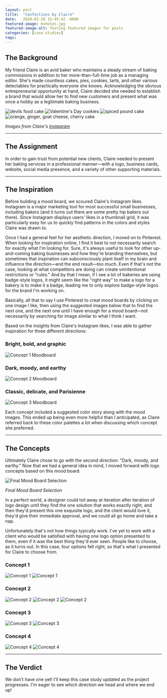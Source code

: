 ```yaml
---
layout: post
title:  "Confections by Claire"
date:   2020-02-28 15:45:42 -0600
featured-image: msholes.jpg
featured-image-alt: Testing featured images for posts
categories: [case-studies]
tags: 
---
```


## The Background

My friend Claire is an avid baker who maintains a steady stream of baking commissions in addition to her more-than-full-time job as a managing editor. She's made countless cakes, pies, cookies, tarts, and other various delectables for practically everyone she knows. Acknowledging the obvious entrepreneurial opportunity at hand, Claire decided she needed to establish a brand that would allow her to find new customers and present what was once a hobby as a legitimate baking business.

![devils food cake](../../../../images/claire-instagram3.jpg)
![Valentine's Day cookies](../../../../images/claire-instagram2.jpg)
![spiced pound cake](../../../../images/claire-instagram5.jpg)
![orange, ginger, goat cheese, cherry cake](../../../../images/claire-instagram1.jpg)

*Images from Claire's [Instagram](https://www.instagram.com/ceyonce_knowles/)*

---

## The Assignment

In order to gain trust from potential new clients, Claire needed to present her baking services in a professional manner—with a logo, business cards, website, social media presence, and a variety of other supporting materials. 

---

## The Inspiration

Before building a mood board, we scoured Claire's Instagram likes. Instagram is a major marketing tool for most successful small businesses, including bakers (and it turns out there are some pretty hip bakers out there). Since Instagram displays users' likes in a thumbnail grid, it was particularly easy for us to quickly find patterns in the colors and styles Claire was drawn to. 

Once I had a general feel for her aesthetic direction, I moved on to Pinterest. When looking for inspiration online, I find it best to not necessarily search for exactly what I'm looking for. Sure, it's always useful to look for other up-and-coming baking businesses and how they're branding themselves, but sometimes that inspiration can subconsciously plant itself in my brain and influence the direction—and the end result—too much. Even if that's not the case, looking at what competitors are doing can create unintentional restrictions or "rules." And by that I mean, if I see a lot of bakeries are using badge-style logos, it might seem like the "right way" to make a logo for a bakery is to make it a badge, leading me to only explore badge-style logos for the brand I'm working on.

Basically, all that to say I use Pinterest to creat mood boards by clicking on one image I like, then using the suggested images below that to find the next one, and the next one until I have enough for a mood board—not necessarily by searching for image similar to what I think I want.

Based on the insights from Claire's Instagram likes, I was able to gather inspiration for three different directions:

### Bright, bold, and graphic
![Concept 1 Moodboard](../../../../images/CbC-moodboard1.jpg)

### Dark, moody, and earthy
![Concept 2 Moodboard](../../../../images/CbC-moodboard2.jpg)

### Classic, delicate, and Parisienne
![Concept 3 Moodboard](../../../../images/CbC-moodboard3.jpg)

Each concept included a suggested color story along with the mood images. This ended up being even more helpful than I anticipated, as Claire referred back to these color palettes a lot when discussing which concept she preferred.

---

## The Concepts

Ultimately Claire chose to go with the second direction: "Dark, moody, and earthy." Now that we had a general idea in mind, I moved forward with logo concepts based on this mood board. 

![Final Mood Board Selection](../../../../images/CbC-final-moodboard.jpg)

*Final Mood Board Selection*

In a perfect world, a designer could toil away at iteration after iteration of logo design until they find the one solution that works exactly right, and then they'd present this one exquisite logo, and the client would love it, they'd give their immediate approval, and we could all go home and take a nap. 

Unfortunately that's not how things typically work. I've yet to work with a client who would be satisfied with having one logo option presented to them, even if it was the best thing they'd ever seen. People like to choose, as it turns out. In this case, four options felt right, so that's what I presented for Claire to choose from.

### Concept 1
![Concept 1](../../../../images/CbC-logo-1.jpg)
![Concept 1](../../../../images/CbC-logo-1-colors.jpg)

### Concept 2
![Concept 2](../../../../images/CbC-logo-2a.jpg)
![Concept 2](../../../../images/CbC-logo-2b.jpg)
![Concept 2](../../../../images/CbC-logo-2-colors.jpg)

### Concept 3
![Concept 3](../../../../images/CbC-logo-3.jpg)
![Concept 3](../../../../images/CbC-logo-3-colors.jpg)

### Concept 4
![Concept 4](../../../../images/CbC-logo-4.jpg)
![Concept 4](../../../../images/CbC-logo-4-colors.jpg)

---

## The Verdict

We don't have one yet! I'll keep this case study updated as the project progresses. I'm eager to see which direction we head and where we end up!
